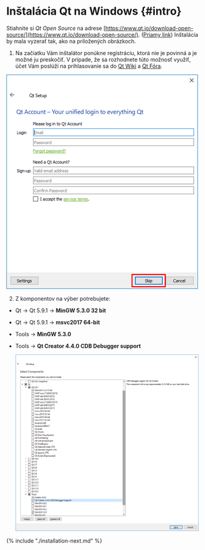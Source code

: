 # Inštalácia Qt na Windows {#intro}

Stiahnite si *Qt Open Source* na adrese [https://www.qt.io/download-open-source/](https://www.qt.io/download-open-source/). ([Priamy link](http://download.qt.io/official_releases/online_installers/qt-unified-windows-x86-online.exe))
Inštalácia by mala vyzerať tak, ako na priložených obrázkoch.

1. Na začiatku Vám inštalátor ponúkne registráciu, ktorá nie je povinná a je možné ju
preskočiť. V prípade, že sa rozhodnete túto možnosť využiť, účet Vám poslúži na prihlasovanie sa do [Qt Wiki](https://wiki.qt.io/Main) a [Qt Fóra](https://forum.qt.io/).
  
  ![](/images/qt-creator/windows_install_02.png)

2. Z komponentov na výber potrebujete:
  - Qt → Qt 5.9.1 → **MinGW 5.3.0 32 bit**
  - Qt → Qt 5.9.1 → **msvc2017 64-bit**
  - Tools → **MinGW 5.3.0**
  - Tools → **Qt Creator 4.4.0 CDB Debugger support**
     
    ![](/assets/2017-09-14.png)

{% include "./installation-next.md" %}
